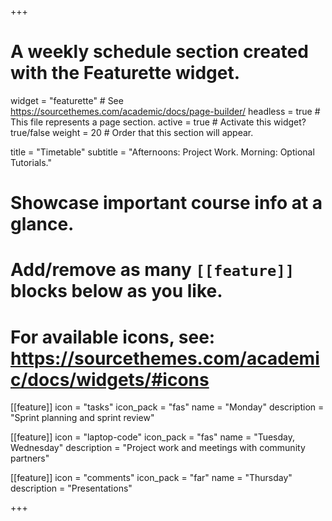 +++
# A weekly schedule section created with the Featurette widget.
widget = "featurette"  # See https://sourcethemes.com/academic/docs/page-builder/
headless = true  # This file represents a page section.
active = true  # Activate this widget? true/false
weight = 20  # Order that this section will appear.

title = "Timetable"
subtitle = "Afternoons: Project Work. Morning: Optional Tutorials."

# Showcase important course info at a glance.
# 
# Add/remove as many `[[feature]]` blocks below as you like.
# 
# For available icons, see: https://sourcethemes.com/academic/docs/widgets/#icons

[[feature]]
  icon = "tasks"
  icon_pack = "fas"
  name = "Monday"
  description = "Sprint planning and sprint review"
  
[[feature]]
  icon = "laptop-code"
  icon_pack = "fas"
  name = "Tuesday, Wednesday"
  description = "Project work and meetings with community partners"  

[[feature]]
  icon = "comments"
  icon_pack = "far"
  name = "Thursday"
  description = "Presentations"  
  


+++
